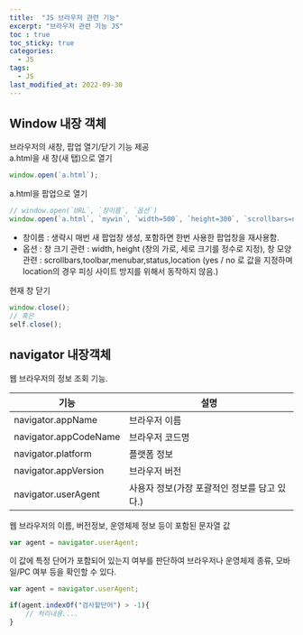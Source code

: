 ```yaml
---
title:  "JS 브라우저 관련 기능"
excerpt: "브라우저 관련 기능 JS"
toc : true
toc_sticky: true
categories:
  - JS
tags:
  - JS
last_modified_at: 2022-09-30
---
```

## Window 내장 객체
  
브라우저의 새창, 팝업 열기/닫기 기능 제공  
a.html을 새 창(새 탭)으로 열기
```js
window.open(`a.html`);
```
a.html을 팝업으로 열기
```js
// window.open(`URL`, `창이름`, `옵션`)
window.open(`a.html`, `mywin`, `width=500`, `height=300`, `scrollbars=no`, `toolbar=no`, `menubar=no`, `status=no`, `location=no`);
```
- 창이름 : 생략시 매번 새 팝업창 생성, 포함하면 한번 사용한 팝업창을 재사용함.
- 옵션 : 창 크기 관련 : width, height (창의 가로, 세로 크기를 정수로 지정), 창 모양 관련 : scrollbars,toolbar,menubar,status,location (yes / no 로 값을 지정하며 location의 경우 피싱 사이트 방지를 위해서 동작하지 않음.)
  
현재 창 닫기
```js
window.close();
// 혹은
self.close();
```

## navigator 내장객체
웹 브라우저의 정보 조회 기능.

| 기능                  | 설명                                         |
| --------------------- | -------------------------------------------- |
| navigator.appName     | 브라우저 이름                                |
| navigator.appCodeName | 브라우저 코드명                              |
| navigator.platform    | 플랫폼 정보                                  |
| navigator.appVersion  | 브라우저 버전                                |
| navigator.userAgent   | 사용자 정보(가장 포괄적인 정보를 담고 있다.) |

웹 브라우저의 이름, 버전정보, 운영체제 정보 등이 포함된 문자열 값
```js
var agent = navigator.userAgent;
```
이 값에 특정 단어가 포함되어 있는지 여부를 판단하여 브라우저나 운영체제 종류, 모바일/PC 여부 등을 확인할 수 있다.
```js
var agent = navigator.userAgent;

if(agent.indexOf("검사할단어") > -1){
    // 처리내용....
}
```

